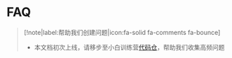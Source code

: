 # FAQ

>[!note|label:帮助我们创建问题|icon:fa-solid fa-comments fa-bounce]
> - 本文档初次上线，请移步至小白训练营[代码仓](https://openi.pcl.ac.cn/zeizei/OpenI_Learning/issues)，帮助我们收集高频问题